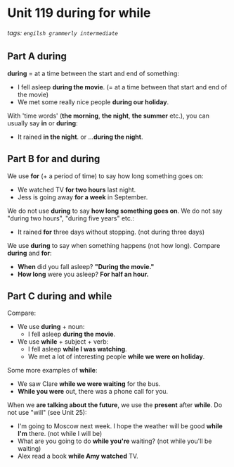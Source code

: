 # Unit 119 during for while
###### tags: `engilsh grammerly intermediate`

## Part A during
**during** = at a time between the start and end of something:
- I fell asleep **during the movie**. (= at a time between that start and end of the movie)
- We met some really nice people **during our holiday**.

With 'time words' (**the morning**, **the night**, **the summer** etc.),
you can usually say **in** or **during**:
- It rained **in the night**. or ...**during the night**.

## Part B **for** and **during**
We use **for** (+ a period of time) to say how long something goes on:
- We watched TV **for two hours** last night.
- Jess is going away **for a week** in September.

We do not use **during** to say **how long something goes on**. We do not say "during two hours", "during five years" etc.:
- It rained **for** three days without stopping. (not during three days)

We use **during** to say when something happens (not how long). Compare **during** and **for**:
- **When** did you fall asleep? **"During the movie."**
- **How long** were you asleep? **For half an hour.**

## Part C **during** and **while**
Compare:
- We use **during** + noun:
    - I fell asleep **during the movie**.
- We use **while** + subject + verb:
    - I fell asleep **while I was watching**.
    - We met a lot of interesting people **while we were on holiday**.

Some more examples of **while**:
- We saw Clare **while we were waiting** for the bus.
- **While you were** out, there was a phone call for you.

When we **are talking about the future**, we use the **present** after **while**. Do not use "will" (see Unit 25):
- I'm going to Moscow next week. I hope the weather will be good **while I'm** there. (not while I will be)
- What are you going to do **while you're** waiting? (not while you'll be waiting)
- Alex read a book **while Amy watched** TV.